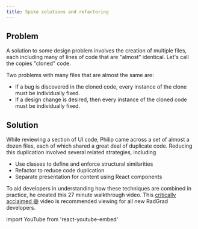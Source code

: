 ```yaml
---
title: Spike solutions and refactoring
---
```


## Problem

A solution to some design problem involves the creation of multiple files, each including many of lines of code that are "almost" identical. Let's call the copies "cloned" code.

Two problems with many files that are almost the same are:
  * If a bug is discovered in the cloned code, every instance of the clone must be individually fixed.
  * If a design change is desired, then every instance of the cloned code must be individually fixed.

## Solution

While reviewing a section of UI code, Philip came across a set of almost a dozen files, each of which shared a great deal of duplicate code.  Reducing this duplication involved several related strategies, including

  * Use classes to define and enforce structural similarities
  * Refactor to reduce code duplication
  * Separate presentation for content using React components

To aid developers in understanding how these techniques are combined in practice, he created this 27 minute walkthrough video. This [critically acclaimed :smile:](https://forums.meteor.com/t/drying-out-react-code/55459) video is recommended viewing for all new RadGrad developers.

import YouTube from 'react-youtube-embed'

<YouTube id="EifpOf8ivo0"/>


